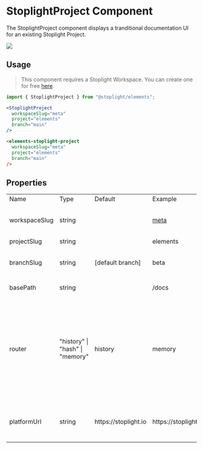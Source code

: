 # StoplightProject Component

The StoplightProject component displays a tranditional documentation UI for an existing Stoplight Project.

![](https://cdn.stoplight.io/elements/elements-starter-react-studio-demo-docs.png)

## Usage

> This component requires a Stoplight Workspace. You can create one for free [here](https://stoplight.io/welcome).

<!-- title: React Component -->

```jsx
import { StoplightProject } from "@stoplight/elements";

<StoplightProject
  workspaceSlug="meta"
  project="elements"
  branch="main"
/>
```

<!-- title: Web Component -->

```html
<elements-stoplight-project
  workspaceSlug="meta"
  project="elements"
  branch="main"
/>
```

## Properties


<table class="bp3-html-table bp3-html-table-condensed bp3-html-table-striped border-l border-r border-b MV_block">
  <tbody>
    <tr>
      <td>Name</td>
      <td>Type</td>
      <td>Default</td>
      <td>Example</td>
      <td>Description</td>
      <td>Required</td>
    </tr>
    <tr>
      <td>workspaceSlug</td>
      <td>string</td>
      <td></td>
      <td><a href="https://meta.stoplight.io">meta</a></td>
      <td>The slug of your Stoplight Workspace. (Usually you can find this as part of your Stoplight URL: https://[workspaceSlug].stoplight.io)</td>
      <td>[x]</td>
    </tr>
    <tr>
      <td>projectSlug</td>
      <td>string</td>
      <td></td>
      <td>elements</td>
      <td>The slug of the Stoplight Project.</td>
      <td>[x]</td>
    </tr>
    <tr>
      <td>branchSlug</td>
      <td>string</td>
      <td>[default branch]</td>
      <td>beta</td>
      <td>The name of a specific branch of the project to show. If no branch is provided, the default branch will be shown.</td>
      <td></td>
    </tr>
    <tr>
      <td>basePath</td>
      <td>string</td>
      <td></td>
      <td>/docs</td>
      <td>Mounts the component under a specific base path.</td>
      <td></td>
    </tr>
    <tr>
      <td>router</td>
      <td>"history" | "hash" | "memory"</td>
      <td>history</td>
      <td>memory</td>
      <td>Determines how navigation should work. 
        <ul>
          <li><b>history</b> - uses the HTML5 <a href="https://developer.mozilla.org/en-US/docs/Web/API/History_API">history API</a> to keep the UI in sync with the URL. </li>
          <li><b>hash</b> - uses the hash portion of the URL (i.e. window.location.hash) to keep the UI in sync with the URL. </li>
          <li><b>memory</b> - keeps the history of your “URL” in memory (does not read or write to the address bar)</li>
        </ul>
      </td>
      <td></td>
    </tr>
    <tr>
      <td>platformUrl</td>
      <td>string</td>
      <td>https://stoplight.io</td>
      <td>https://stoplight.company.internal</td>
      <td>If your company runs an on-premise deployment of Stoplight, set this prop to point the StoplightProject component at the URL of that instance.</td>
      <td></td>
    </tr>
  </tbody>
</table>
